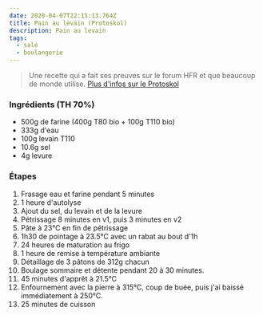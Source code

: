 ```yaml
---
date: 2020-04-07T22:15:13.764Z
title: Pain au levain (Protoskol)
description: Pain au levain
tags:
  - salé
  - boulangerie
---
```


> Une recette qui a fait ses preuves sur le forum HFR et que beaucoup de monde utilise. [Plus d'infos sur le Protoskol ](https://forum.hardware.fr/forum2.php?post=29439&cat=13&config=hfr.inc&cache=&page=1&sondage=0&owntopic=0&word=PROTOSKOL&spseudo=&firstnum=2822072&currentnum=0&filter=1#t43834795)

### Ingrédients (TH 70%)

- 500g de farine (400g T80 bio + 100g T110 bio)
- 333g d'eau
- 100g levain T110
- 10.6g sel
- 4g levure

### Étapes

1. Frasage eau et farine pendant 5 minutes
2. 1 heure d'autolyse
3. Ajout du sel, du levain et de la levure
4. Pétrissage 8 minutes en v1, puis 3 minutes en v2
5. Pâte à 23°C en fin de pétrissage
6. 1h30 de pointage à 23.5°C avec un rabat au bout d'1h
7. 24 heures de maturation au frigo
8. 1 heure de remise à température ambiante
9. Détaillage de 3 pâtons de 312g chacun
10. Boulage sommaire et détente pendant 20 à 30 minutes.
11. 45 minutes d'apprêt à 21.5°C
12. Enfournement avec la pierre à 315°C, coup de buée, puis j'ai baissé immédiatement à 250°C.
13. 25 minutes de cuisson
